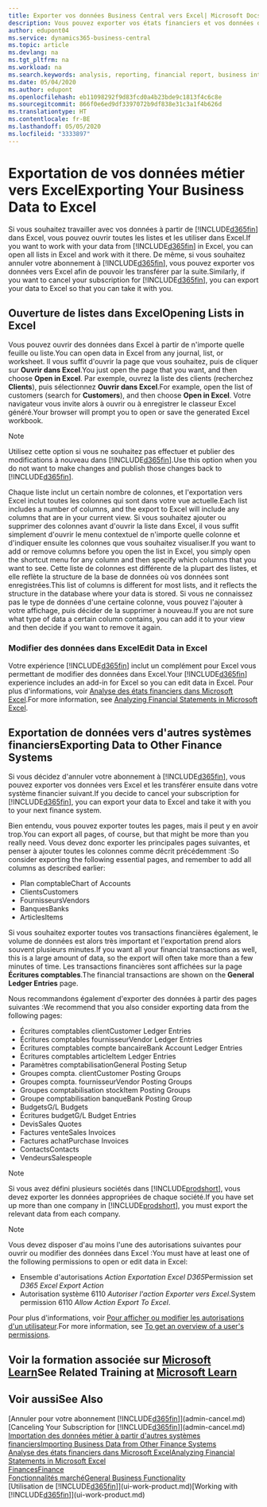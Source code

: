 ```yaml
---
title: Exporter vos données Business Central vers Excel| Microsoft Docs
description: Vous pouvez exporter vos états financiers et vos données de veille économique de Business Central vers Excel, ou ouvrir vos données dans Excel.
author: edupont04
ms.service: dynamics365-business-central
ms.topic: article
ms.devlang: na
ms.tgt_pltfrm: na
ms.workload: na
ms.search.keywords: analysis, reporting, financial report, business intelligence, BI, Excel
ms.date: 05/04/2020
ms.author: edupont
ms.openlocfilehash: eb11098292f9d83fcd0a4b23bde9c1813f4c6c8e
ms.sourcegitcommit: 866f0e6ed9df3397072b9df838e31c3a1f4b626d
ms.translationtype: HT
ms.contentlocale: fr-BE
ms.lasthandoff: 05/05/2020
ms.locfileid: "3333897"
---
```

# <a name="exporting-your-business-data-to-excel"></a><span data-ttu-id="dbe62-103">Exportation de vos données métier vers Excel</span><span class="sxs-lookup"><span data-stu-id="dbe62-103">Exporting Your Business Data to Excel</span></span>
<span data-ttu-id="dbe62-104">Si vous souhaitez travailler avec vos données à partir de [!INCLUDE[d365fin](includes/d365fin_md.md)] dans Excel, vous pouvez ouvrir toutes les listes et les utiliser dans Excel.</span><span class="sxs-lookup"><span data-stu-id="dbe62-104">If you want to work with your data from [!INCLUDE[d365fin](includes/d365fin_md.md)] in Excel, you can open all lists in Excel and work with it there.</span></span> <span data-ttu-id="dbe62-105">De même, si vous souhaitez annuler votre abonnement à [!INCLUDE[d365fin](includes/d365fin_md.md)], vous pouvez exporter vos données vers Excel afin de pouvoir les transférer par la suite.</span><span class="sxs-lookup"><span data-stu-id="dbe62-105">Similarly, if you want to cancel your subscription for [!INCLUDE[d365fin](includes/d365fin_md.md)], you can export your data to Excel so that you can take it with you.</span></span>

## <a name="opening-lists-in-excel"></a><span data-ttu-id="dbe62-106">Ouverture de listes dans Excel</span><span class="sxs-lookup"><span data-stu-id="dbe62-106">Opening Lists in Excel</span></span>
<span data-ttu-id="dbe62-107">Vous pouvez ouvrir des données dans Excel à partir de n'importe quelle feuille ou liste.</span><span class="sxs-lookup"><span data-stu-id="dbe62-107">You can open data in Excel from any journal, list, or worksheet.</span></span> <span data-ttu-id="dbe62-108">Il vous suffit d'ouvrir la page que vous souhaitez, puis de cliquer sur **Ouvrir dans Excel**.</span><span class="sxs-lookup"><span data-stu-id="dbe62-108">You just open the page that you want, and then choose **Open in Excel**.</span></span> <span data-ttu-id="dbe62-109">Par exemple, ouvrez la liste des clients (recherchez **Clients**), puis sélectionnez **Ouvrir dans Excel**.</span><span class="sxs-lookup"><span data-stu-id="dbe62-109">For example, open the list of customers (search for **Customers**), and then choose **Open in Excel**.</span></span> <span data-ttu-id="dbe62-110">Votre navigateur vous invite alors à ouvrir ou à enregistrer le classeur Excel généré.</span><span class="sxs-lookup"><span data-stu-id="dbe62-110">Your browser will prompt you to open or save the generated Excel workbook.</span></span>  

> [!NOTE]
> <span data-ttu-id="dbe62-111">Utilisez cette option si vous ne souhaitez pas effectuer et publier des modifications à nouveau dans [!INCLUDE[d365fin](includes/d365fin_md.md)].</span><span class="sxs-lookup"><span data-stu-id="dbe62-111">Use this option when you do not want to make changes and publish those changes back to [!INCLUDE[d365fin](includes/d365fin_md.md)].</span></span>  

<span data-ttu-id="dbe62-112">Chaque liste inclut un certain nombre de colonnes, et l'exportation vers Excel inclut toutes les colonnes qui sont dans votre vue actuelle.</span><span class="sxs-lookup"><span data-stu-id="dbe62-112">Each list includes a number of columns, and the export to Excel will include any columns that are in your current view.</span></span> <span data-ttu-id="dbe62-113">Si vous souhaitez ajouter ou supprimer des colonnes avant d'ouvrir la liste dans Excel, il vous suffit simplement d'ouvrir le menu contextuel de n'importe quelle colonne et d'indiquer ensuite les colonnes que vous souhaitez visualiser.</span><span class="sxs-lookup"><span data-stu-id="dbe62-113">If you want to add or remove columns before you open the list in Excel, you simply open the shortcut menu for any column and then specify which columns that you want to see.</span></span> <span data-ttu-id="dbe62-114">Cette liste de colonnes est différente de la plupart des listes, et elle reflète la structure de la base de données où vos données sont enregistrées.</span><span class="sxs-lookup"><span data-stu-id="dbe62-114">This list of columns is different for most lists, and it reflects the structure in the database where your data is stored.</span></span> <span data-ttu-id="dbe62-115">Si vous ne connaissez pas le type de données d'une certaine colonne, vous pouvez l'ajouter à votre affichage, puis décider de la supprimer à nouveau.</span><span class="sxs-lookup"><span data-stu-id="dbe62-115">If you are not sure what type of data a certain column contains, you can add it to your view and then decide if you want to remove it again.</span></span>  

### <a name="edit-data-in-excel"></a><span data-ttu-id="dbe62-116">Modifier des données dans Excel</span><span class="sxs-lookup"><span data-stu-id="dbe62-116">Edit Data in Excel</span></span>
<span data-ttu-id="dbe62-117">Votre expérience [!INCLUDE[d365fin](includes/d365fin_md.md)] inclut un complément pour Excel vous permettant de modifier des données dans Excel.</span><span class="sxs-lookup"><span data-stu-id="dbe62-117">Your [!INCLUDE[d365fin](includes/d365fin_md.md)] experience includes an add-in for Excel so you can edit data in Excel.</span></span> <span data-ttu-id="dbe62-118">Pour plus d'informations, voir [Analyse des états financiers dans Microsoft Excel](finance-analyze-excel.md).</span><span class="sxs-lookup"><span data-stu-id="dbe62-118">For more information, see [Analyzing Financial Statements in Microsoft Excel](finance-analyze-excel.md).</span></span>  

## <a name="exporting-data-to-other-finance-systems"></a><span data-ttu-id="dbe62-119">Exportation de données vers d'autres systèmes financiers</span><span class="sxs-lookup"><span data-stu-id="dbe62-119">Exporting Data to Other Finance Systems</span></span>
<span data-ttu-id="dbe62-120">Si vous décidez d'annuler votre abonnement à [!INCLUDE[d365fin](includes/d365fin_md.md)], vous pouvez exporter vos données vers Excel et les transférer ensuite dans votre système financier suivant.</span><span class="sxs-lookup"><span data-stu-id="dbe62-120">If you decide to cancel your subscription for [!INCLUDE[d365fin](includes/d365fin_md.md)], you can export your data to Excel and take it with you to your next finance system.</span></span>  

<span data-ttu-id="dbe62-121">Bien entendu, vous pouvez exporter toutes les pages, mais il peut y en avoir trop.</span><span class="sxs-lookup"><span data-stu-id="dbe62-121">You can export all pages, of course, but that might be more than you really need.</span></span> <span data-ttu-id="dbe62-122">Vous devez donc exporter les principales pages suivantes, et penser à ajouter toutes les colonnes comme décrit précédemment :</span><span class="sxs-lookup"><span data-stu-id="dbe62-122">So consider exporting the following essential pages, and remember to add all columns as described earlier:</span></span>  

* <span data-ttu-id="dbe62-123">Plan comptable</span><span class="sxs-lookup"><span data-stu-id="dbe62-123">Chart of Accounts</span></span>  
* <span data-ttu-id="dbe62-124">Clients</span><span class="sxs-lookup"><span data-stu-id="dbe62-124">Customers</span></span>  
* <span data-ttu-id="dbe62-125">Fournisseurs</span><span class="sxs-lookup"><span data-stu-id="dbe62-125">Vendors</span></span>  
* <span data-ttu-id="dbe62-126">Banques</span><span class="sxs-lookup"><span data-stu-id="dbe62-126">Banks</span></span>  
* <span data-ttu-id="dbe62-127">Articles</span><span class="sxs-lookup"><span data-stu-id="dbe62-127">Items</span></span>  

<span data-ttu-id="dbe62-128">Si vous souhaitez exporter toutes vos transactions financières également, le volume de données est alors très important et l'exportation prend alors souvent plusieurs minutes.</span><span class="sxs-lookup"><span data-stu-id="dbe62-128">If you want all your financial transactions as well, this is a large amount of data, so the export will often take more than a few minutes of time.</span></span> <span data-ttu-id="dbe62-129">Les transactions financières sont affichées sur la page **Écritures comptables**.</span><span class="sxs-lookup"><span data-stu-id="dbe62-129">The financial transactions are shown on the **General Ledger Entries** page.</span></span>  

<span data-ttu-id="dbe62-130">Nous recommandons également d'exporter des données à partir des pages suivantes :</span><span class="sxs-lookup"><span data-stu-id="dbe62-130">We recommend that you also consider exporting data from the following pages:</span></span>  

* <span data-ttu-id="dbe62-131">Écritures comptables client</span><span class="sxs-lookup"><span data-stu-id="dbe62-131">Customer Ledger Entries</span></span>  
* <span data-ttu-id="dbe62-132">Écritures comptables fournisseur</span><span class="sxs-lookup"><span data-stu-id="dbe62-132">Vendor Ledger Entries</span></span>  
* <span data-ttu-id="dbe62-133">Écritures comptables compte bancaire</span><span class="sxs-lookup"><span data-stu-id="dbe62-133">Bank Account Ledger Entries</span></span>  
* <span data-ttu-id="dbe62-134">Écritures comptables article</span><span class="sxs-lookup"><span data-stu-id="dbe62-134">Item Ledger Entries</span></span>  
* <span data-ttu-id="dbe62-135">Paramètres comptabilisation</span><span class="sxs-lookup"><span data-stu-id="dbe62-135">General Posting Setup</span></span>  
* <span data-ttu-id="dbe62-136">Groupes compta. client</span><span class="sxs-lookup"><span data-stu-id="dbe62-136">Customer Posting Groups</span></span>  
* <span data-ttu-id="dbe62-137">Groupes compta. fournisseur</span><span class="sxs-lookup"><span data-stu-id="dbe62-137">Vendor Posting Groups</span></span>  
* <span data-ttu-id="dbe62-138">Groupes comptabilisation stock</span><span class="sxs-lookup"><span data-stu-id="dbe62-138">Item Posting Groups</span></span>  
* <span data-ttu-id="dbe62-139">Groupe comptabilisation banque</span><span class="sxs-lookup"><span data-stu-id="dbe62-139">Bank Posting Group</span></span>  
* <span data-ttu-id="dbe62-140">Budgets</span><span class="sxs-lookup"><span data-stu-id="dbe62-140">G/L Budgets</span></span>  
* <span data-ttu-id="dbe62-141">Écritures budget</span><span class="sxs-lookup"><span data-stu-id="dbe62-141">G/L Budget Entries</span></span>  
* <span data-ttu-id="dbe62-142">Devis</span><span class="sxs-lookup"><span data-stu-id="dbe62-142">Sales Quotes</span></span>  
* <span data-ttu-id="dbe62-143">Factures vente</span><span class="sxs-lookup"><span data-stu-id="dbe62-143">Sales Invoices</span></span>  
* <span data-ttu-id="dbe62-144">Factures achat</span><span class="sxs-lookup"><span data-stu-id="dbe62-144">Purchase Invoices</span></span>  
* <span data-ttu-id="dbe62-145">Contacts</span><span class="sxs-lookup"><span data-stu-id="dbe62-145">Contacts</span></span>  
* <span data-ttu-id="dbe62-146">Vendeurs</span><span class="sxs-lookup"><span data-stu-id="dbe62-146">Salespeople</span></span>  

> [!NOTE]  
> <span data-ttu-id="dbe62-147">Si vous avez défini plusieurs sociétés dans [!INCLUDE[prodshort](includes/prodshort.md)], vous devez exporter les données appropriées de chaque société.</span><span class="sxs-lookup"><span data-stu-id="dbe62-147">If you have set up more than one company in [!INCLUDE[prodshort](includes/prodshort.md)], you must export the relevant data from each company.</span></span>

> [!NOTE]
> <span data-ttu-id="dbe62-148">Vous devez disposer d'au moins l'une des autorisations suivantes pour ouvrir ou modifier des données dans Excel :</span><span class="sxs-lookup"><span data-stu-id="dbe62-148">You must have at least one of the following permissions to open or edit data in Excel:</span></span>
>    - <span data-ttu-id="dbe62-149">Ensemble d'autorisations *Action Exportation Excel D365*</span><span class="sxs-lookup"><span data-stu-id="dbe62-149">Permission set *D365 Excel Export Action*</span></span>  
>    - <span data-ttu-id="dbe62-150">Autorisation système 6110 *Autoriser l'action Exporter vers Excel*.</span><span class="sxs-lookup"><span data-stu-id="dbe62-150">System permission 6110 *Allow Action Export To Excel*.</span></span>  

<span data-ttu-id="dbe62-151">Pour plus d'informations, voir [Pour afficher ou modifier les autorisations d'un utilisateur](ui-define-granular-permissions.md#to-get-an-overview-of-a-users-permissions).</span><span class="sxs-lookup"><span data-stu-id="dbe62-151">For more information, see [To get an overview of a user's permissions](ui-define-granular-permissions.md#to-get-an-overview-of-a-users-permissions).</span></span>

## <a name="see-related-training-at-microsoft-learn"></a><span data-ttu-id="dbe62-152">Voir la formation associée sur [Microsoft Learn](/learn/modules/configure-powerbi-excel-dynamics-365-business-central/index)</span><span class="sxs-lookup"><span data-stu-id="dbe62-152">See Related Training at [Microsoft Learn](/learn/modules/configure-powerbi-excel-dynamics-365-business-central/index)</span></span>

## <a name="see-also"></a><span data-ttu-id="dbe62-153">Voir aussi</span><span class="sxs-lookup"><span data-stu-id="dbe62-153">See Also</span></span>
<span data-ttu-id="dbe62-154">[Annuler pour votre abonnement [!INCLUDE[d365fin](includes/d365fin_md.md)]](admin-cancel.md)</span><span class="sxs-lookup"><span data-stu-id="dbe62-154">[Canceling Your Subscription for [!INCLUDE[d365fin](includes/d365fin_md.md)]](admin-cancel.md)</span></span>  
[<span data-ttu-id="dbe62-155">Importation des données métier à partir d'autres systèmes financiers</span><span class="sxs-lookup"><span data-stu-id="dbe62-155">Importing Business Data from Other Finance Systems</span></span>](across-import-data-configuration-packages.md)  
[<span data-ttu-id="dbe62-156">Analyse des états financiers dans Microsoft Excel</span><span class="sxs-lookup"><span data-stu-id="dbe62-156">Analyzing Financial Statements in Microsoft Excel</span></span>](finance-analyze-excel.md)  
[<span data-ttu-id="dbe62-157">Finances</span><span class="sxs-lookup"><span data-stu-id="dbe62-157">Finance</span></span>](finance.md)  
[<span data-ttu-id="dbe62-158">Fonctionnalités marché</span><span class="sxs-lookup"><span data-stu-id="dbe62-158">General Business Functionality</span></span>](ui-across-business-areas.md)  
<span data-ttu-id="dbe62-159">[Utilisation de [!INCLUDE[d365fin](includes/d365fin_md.md)]](ui-work-product.md)</span><span class="sxs-lookup"><span data-stu-id="dbe62-159">[Working with [!INCLUDE[d365fin](includes/d365fin_md.md)]](ui-work-product.md)</span></span>  
